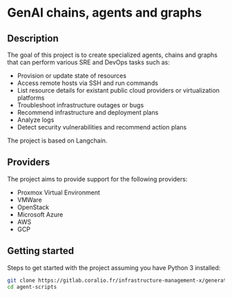 # GenAI chains, agents and graphs

## Description

The goal of this project is to create specialized agents, chains and graphs that can perform various SRE and DevOps tasks such as:

* Provision or update state of resources
* Access remote hosts via SSH and run commands
* List resource details for existant public cloud providers or virtualization platforms
* Troubleshoot infrastructure outages or bugs
* Recommend infrastructure and deployment plans
* Analyze logs
* Detect security vulnerabilities and recommend action plans

The project is based on Langchain.

## Providers

The project aims to provide support for the following providers:

* Proxmox Virtual Environment
* VMWare
* OpenStack
* Microsoft Azure
* AWS
* GCP

## Getting started

Steps to get started with the project assuming you have Python 3 installed:

```bash
git clone https://gitlab.coralio.fr/infrastructure-management-x/generative-ai/agent-scripts.git
cd agent-scripts
```
